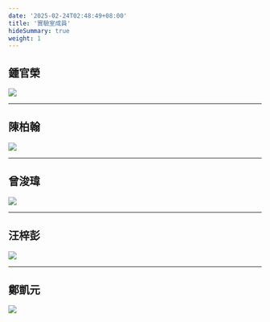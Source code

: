 ```yaml
---
date: '2025-02-24T02:48:49+08:00'
title: '實驗室成員'
hideSummary: true
weight: 1
---
```


## 鍾官榮

![](../images/test.png)

---

## 陳柏翰

![](../images/test.png)

---

## 曾浚瑋

![](../images/test.png)

---

## 汪梓彭

![](../images/test.png)

---

## 鄭凱元

![](../images/test.png)
